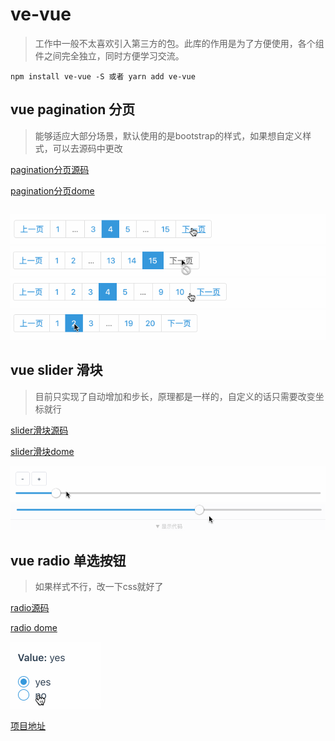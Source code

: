 # ve-vue
>工作中一般不太喜欢引入第三方的包。此库的作用是为了方便使用，各个组件之间完全独立，同时方便学习交流。

```
npm install ve-vue -S 或者 yarn add ve-vue
```
## vue pagination 分页
>能够适应大部分场景，默认使用的是bootstrap的样式，如果想自定义样式，可以去源码中更改

[pagination分页源码](https://github.com/zlongCoding/ve-vue/tree/master/lib/pagination)

[pagination分页dome](https://zlongcoding.github.io/ve-vue/components/pagination.html)
```
```
![分页](./github/image/pagination/1.gif)
![分页](./github/image/pagination/2.gif)
![分页](./github/image/pagination/3.gif)
![分页](./github/image/pagination/4.gif)

## vue slider 滑块
>目前只实现了自动增加和步长，原理都是一样的，自定义的话只需要改变坐标就行

[slider滑块源码](https://github.com/zlongCoding/ve-vue/tree/master/lib/slider)

[slider滑块dome](https://zlongcoding.github.io/ve-vue/components/slider.html)

![slider滑块](./github/image/slider/1.gif)
![slider滑块](./github/image/slider/2.gif)
## vue radio 单选按钮
>如果样式不行，改一下css就好了

[radio源码](https://github.com/zlongCoding/ve-vue/tree/master/lib/radio)

[radio dome](https://zlongcoding.github.io/ve-vue/components/radio.html)

![radio单选按钮](./github/image/radio/1.gif)

[项目地址](https://zlongcoding.github.io/ve-vue)
<!-- ###### [开发](https://github.com/zlongCoding/ve-vue#CODE.md) -->